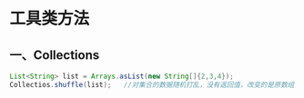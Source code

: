 # 工具类方法

## 一、Collections

```java
List<String> list = Arrays.asList(new String[]{2,3,4});
Collectios.shuffle(list);   //对集合的数据随机打乱，没有返回值，改变的是原数组
```

